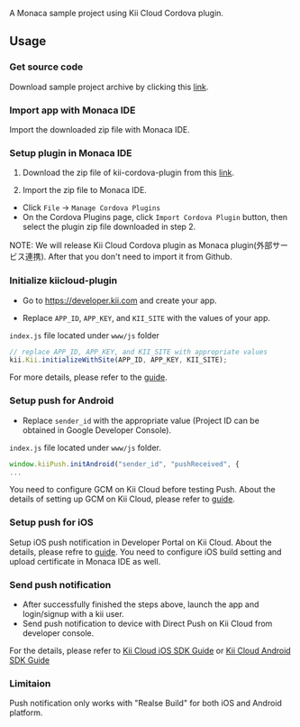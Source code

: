 A Monaca sample project using Kii Cloud Cordova plugin.

## Usage

### Get source code
Download sample project archive by clicking this [link](https://github.com/KiiPlatform/monaca-plugin-sample/archive/master.zip).

### Import app with Monaca IDE
Import the downloaded zip file with Monaca IDE.

### Setup plugin in Monaca IDE

1. Download the zip file of kii-cordova-plugin from this [link](https://github.com/KiiPlatform/kii-cordova-plugin/releases).

2. Import the zip file to Monaca IDE.
  * Click `File` -> `Manage Cordova Plugins`
  * On the Cordova Plugins page, click `Import Cordova Plugin` button, then select the plugin zip file downloaded in step 2.

NOTE: We will release Kii Cloud Cordova plugin as Monaca plugin(外部サービス連携).
After that you don't need to import it from Github.

### Initialize kiicloud-plugin
- Go to https://developer.kii.com and create your app.

-  Replace `APP_ID`, `APP_KEY`, and `KII_SITE` with the values of your app.

`index.js` file located under `www/js` folder
```js
// replace APP_ID, APP_KEY, and KII_SITE with appropriate values
kii.Kii.initializeWithSite(APP_ID, APP_KEY, KII_SITE);
```

For more details, please refer to the [guide](http://docs.kii.com/en/guides/javascript/quickstart/).


### Setup push for Android

- Replace `sender_id` with the appropriate value (Project ID can be obtained in Google Developer Console).

`index.js` file located under `www/js` folder.
```js
window.kiiPush.initAndroid("sender_id", "pushReceived", {
...
```
You need to configure GCM on Kii Cloud before testing Push.
About the details of setting up GCM on Kii Cloud, please refer to [guide](http://documentation.kii.com/en/samples/push-notifications/push-notifications-android/).

### Setup push for iOS

Setup iOS push notification in Developer Portal on Kii Cloud.
About the details, please refre to [guide](http://documentation.kii.com/en/samples/push-notifications/push-notifications-ios/).
You need to configure iOS build setting and upload certificate in Monaca IDE as well.

### Send push notification

- After successfully finished the steps above, launch the app and login/signup with a kii user.
- Send push notification to device with Direct Push on Kii Cloud from developer console.

For the details, please refer to [Kii Cloud iOS SDK Guide](http://documentation.kii.com/en/guides/ios/managing-push-notification/direct-push/) or [Kii Cloud Android SDK Guide](http://documentation.kii.com/en/guides/android/managing-push-notification/direct-push/)

###  Limitaion

Push notification only works with "Realse Build" for both iOS and Android platform.
